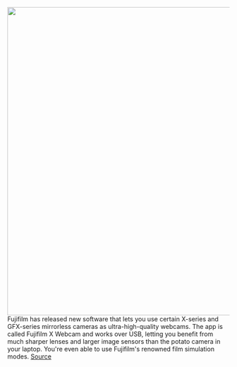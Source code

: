 <img src='https://cdn.vox-cdn.com/thumbor/Qv-587a7OAe7_N3bGfJorXbJCRM=/0x0:1820x1213/1200x800/filters:focal(765x462:1055x752)/cdn.vox-cdn.com/uploads/chorus_image/image/66847834/DSCF8146.0.0.jpg' width='700px' /><br/>
Fujifilm has released new software that lets you use certain X-series and GFX-series mirrorless cameras as ultra-high-quality webcams. The app is called Fujifilm X Webcam and works over USB, letting you benefit from much sharper lenses and larger image sensors than the potato camera in your laptop. You're even able to use Fujifilm's renowned film simulation modes.
<a href='https://www.theverge.com/2020/5/27/21271565/fujifilm-x-webcam-app-mirrorless-camera'> Source <a/>